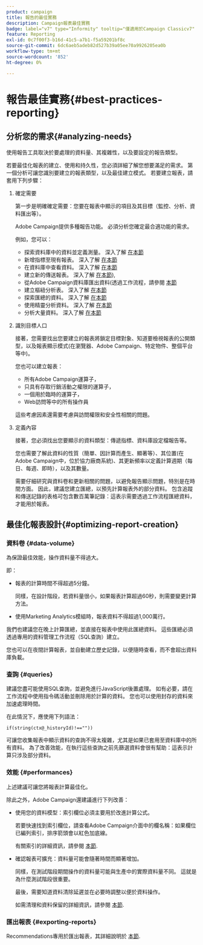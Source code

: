 ```yaml
---
product: campaign
title: 報告的最佳實務
description: Campaign報表最佳實務
badge: label="v7" type="Informity" tooltip="僅適用於Campaign Classicv7"
feature: Reporting
exl-id: 0c7f00f3-b16d-41c5-a7b1-f5a59201bf8c
source-git-commit: 6dc6aeb5adeb82d527b39a05ee70a9926205ea0b
workflow-type: tm+mt
source-wordcount: '852'
ht-degree: 0%

---
```


# 報告最佳實務{#best-practices-reporting}



## 分析您的需求{#analyzing-needs}

使用報告工具取決於要處理的資料量、其複雜性，以及要設定的報告類型。

若要最佳化報表的建立、使用和持久性，您必須詳細了解您想要滿足的需求。 第一個分析可讓您識別要建立的報表類型，以及最佳建立模式。 若要建立報表，請套用下列步驟：

1. 確定需要

   第一步是明確確定需要：您要在報表中顯示的項目及其目標（監控、分析、資料匯出等）。

   Adobe Campaign提供多種報告功能。 必須分析您確定最合適功能的需求。

   例如，您可以：

   * 探索資料庫中的資料並定義測量。 深入了解 [在本節](../../reporting/using/ac-cubes.md)
   * 新增指標至現有報表。 深入了解 [在本節](../../reporting/using/about-reports-creation-in-campaign.md)
   * 在資料庫中查看資料。 深入了解 [在本節](../../reporting/using/about-descriptive-analysis.md)
   * 建立新的傳送報表。 深入了解 [在本節](../../reporting/using/about-reports-creation-in-campaign.md)),
   * 從Adobe Campaign資料庫匯出資料(透過工作流程，請參閱 [本節](../../workflow/using/about-workflows.md)
   * 建立樞紐分析表。 深入了解 [在本節](../../reporting/using/creating-a-table.md#creating-a-breakdown-or-pivot-table)
   * 探索匯總的資料。 深入了解 [在本節](../../reporting/using/ac-cubes.md)
   * 使用精靈分析資料。 深入了解 [在本節](../../reporting/using/about-descriptive-analysis.md)
   * 分析大量資料。 深入了解 [在本節](../../reporting/using/about-reports-creation-in-campaign.md)

1. 識別目標人口

   接著，您需要找出您要建立的報表將鎖定目標對象、知道要檢視報表的公開類型，以及報表顯示模式(在瀏覽器、Adobe Campaign、特定物件、整個平台等中)。

   您也可以建立報表：

   * 所有Adobe Campaign運算子，
   * 只具有存取行銷活動之權限的運算子，
   * 一個用於臨時的運算子，
   * Web訪問等中的所有操作員

   這些考慮因素還需要考慮與訪問權限和安全性相關的問題。

1. 定義內容

   接著，您必須找出您要顯示的資料類型：傳遞指標、資料庫設定檔報告等。

   您也需要了解此資料的性質（簡單、因計算而產生、顯著等）、其位置(在Adobe Campaign中，位於協力廠商系統)、其更新頻率以定義計算週期（每日、每週、即時），以及其數量。

   需要仔細研究與資料卷和更新相關的問題，以避免報告顯示問題，特別是在時間方面。 因此，建議您建立匯總，以預先計算報表外的部分資料。 包含追蹤和傳送記錄的表格可包含數百萬筆記錄：這表示需要透過工作流程匯總資料，才能用於報表。

## 最佳化報表設計{#optimizing-report-creation}

### 資料卷 {#data-volume}

為保證最佳效能，操作資料量不得過大。

即：

* 報表的計算時間不得超過5分鐘。

   同樣，在設計階段，若資料量很小，如果報表計算超過60秒，則需要變更計算方法。

* 使用Marketing Analytics模組時，報表資料不得超過1,000萬行。

我們也建議您在晚上計算匯總，並直接在報表中使用此匯總資料。 這些匯總必須透過專用的資料管理工作流程（SQL查詢）建立。

您也可以在夜間計算報表，並自動建立歷史記錄，以便隨時查看，而不會超出資料庫負載。

### 查詢 {#queries}

建議您盡可能使用SQL查詢，並避免進行JavaScript後置處理。 如有必要，請在工作流程中使用指令碼活動並刪除用於計算的資料。 您也可以使用封存的資料來加速處理時間。

在此情況下，應使用下列語法：

```
if(string(ctx@_historyId)!==""))
```

可讓您收集報表中顯示資料的查詢不得太複雜，尤其是如果已套用至資料庫中的所有資料。 為了改善效能，在執行這些查詢之前先篩選資料會很有幫助：這表示計算只涉及部分資料。

### 效能 {#performances}

上述建議可讓您將報表計算最佳化。

除此之外，Adobe Campaign還建議進行下列改善：

* 使用您的資料模型：索引欄位必須主要用於改進計算公式。

   若要快速找到索引欄位，請查看Adobe Campaign介面中的欄名稱：如果欄位已編列索引，排序箭頭會以紅色加底線。

   有關索引的詳細資訊，請參閱 [本節](../../configuration/using/data-model-best-practices.md#indexes).

* 確認報表可擴充：資料量可能會隨著時間而顯著增加。

   同樣，在測試階段期間操作的資料量可能與生產中的實際資料量不同。 這就是為什麼測試階段很重要。

   最後，需要知道資料清除延遲並在必要時調整以便於資料操作。

   如需清理和資料保留的詳細資訊，請參閱 [本節](../../configuration/using/data-model-best-practices.md#data-retention).

### 匯出報表 {#exporting-reports}

Recommendations專用於匯出報表，其詳細說明於 [本節](../../reporting/using/actions-on-reports.md#exporting-a-report).

